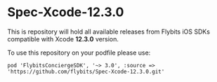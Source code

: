 # Spec-Xcode-12.3.0

This is repository will hold all available releases from Flybits iOS SDKs compatible with Xcode **12.3.0** version.

To use this repository on your podfile please use:

`pod 'FlybitsConciergeSDK', '~> 3.0', :source => 'https://github.com/flybits/Spec-Xcode-12.3.0.git'`
